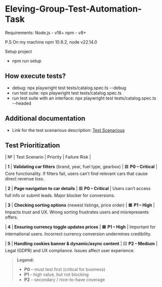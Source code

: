 # Eleving-Group-Test-Automation-Task

Requirements:
Node.js - v18+
npm - v8+

P.S On my machine npm 10.9.2, node v22.14.0

Setup project 
- npm run setup

## How execute tests?
- debug: npx playwright test tests/catalog.spec.ts --debug
- run test suite: npx playwright test tests/catalog.spec.ts 
- run test suite with an interface: npx playwright test tests/catalog.spec.ts --headed

## Additional documentation
- Link for the test scenarious description: [Test Scenarious](https://docs.google.com/document/d/1b7jwyfzP-esHchhLkRfIah3AjfCev2DsdsS12GwiPK8/edit?usp=sharing)

## Test Prioritization

| № | Test Scenario | Priority | Failure Risk |

| **1** | **Validating car filters** (brand, year, fuel type, gearbox) | 🟥 **P0 – Critical** | Core functionality. If filters fail, users can’t find relevant cars that cause direct revenue loss. 

| **2** | **Page navigation to car details** | 🟥 **P0 – Critical** | Users can’t access full info or submit leads. Major blocker for conversions. 

| **3** | **Checking sorting options** (newest listings, price order) | 🟧 **P1 – High** | Impacts trust and UX. Wrong sorting frustrates users and misrepresents offers.

| **4** | **Ensuring currency toggle updates prices** | 🟧 **P1 – High** | Important for international users. Incorrect currency conversion undermines credibility.

| **5** | **Handling cookies banner & dynamic/async content** | 🟨 **P2 – Medium** | Legal (GDPR) and UX compliance. Issues affect user experience.

> **Legend:**   
> - **P0** – must test first (critical for business)  
> - **P1** – high value, but not blocking  
> - **P2** – secondary / nice-to-have coverage
